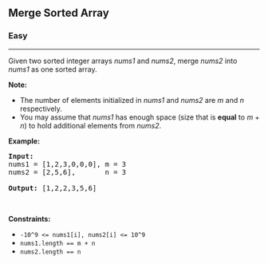 <h2>Merge Sorted Array</h2><h3>Easy</h3><hr><div><p>Given two sorted integer arrays <em>nums1</em> and <em>nums2</em>, merge <em>nums2</em> into <em>nums1</em> as one sorted array.</p>

<p><strong>Note:</strong></p>

<ul>
	<li>The number of elements initialized in <em>nums1</em> and <em>nums2</em> are <em>m</em> and <em>n</em> respectively.</li>
	<li>You may assume that <em>nums1</em> has enough space (size that is&nbsp;<strong>equal</strong> to <em>m</em> + <em>n</em>) to hold additional elements from <em>nums2</em>.</li>
</ul>

<p><strong>Example:</strong></p>

<pre><strong>Input:</strong>
nums1 = [1,2,3,0,0,0], m = 3
nums2 = [2,5,6],       n = 3

<strong>Output:</strong>&nbsp;[1,2,2,3,5,6]
</pre>

<p>&nbsp;</p>
<p><strong>Constraints:</strong></p>

<ul>
	<li><code>-10^9 &lt;= nums1[i], nums2[i] &lt;= 10^9</code></li>
	<li><code>nums1.length == m + n</code></li>
	<li><code>nums2.length == n</code></li>
</ul>
</div>
